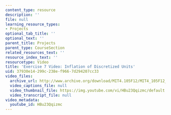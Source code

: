 ```yaml
---
content_type: resource
description: ''
file: null
learning_resource_types:
- Projects
optional_tab_title: ''
optional_text: ''
parent_title: Projects
parent_type: CourseSection
related_resources_text: ''
resource_index_text: ''
resourcetype: Video
title: 'Exercise 7 Video: Inflation of Discretized Units'
uid: 37930e14-299c-238e-f966-7d294207cc33
video_files:
  archive_url: http://www.archive.org/download/MIT4.105F12/MIT4_105F12_inflation_ex7_lz_300k.mp4
  video_captions_file: null
  video_thumbnail_file: https://img.youtube.com/vi/HBu23Qqizmc/default.jpg
  video_transcript_file: null
video_metadata:
  youtube_id: HBu23Qqizmc
---
```

